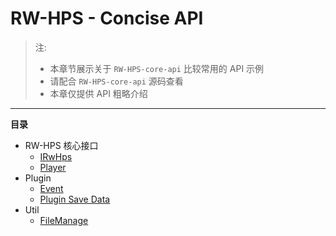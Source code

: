 # RW-HPS - Concise API

> 注:
> - 本章节展示关于 `RW-HPS-core-api` 比较常用的 API 示例
> - 请配合 `RW-HPS-core-api` 源码查看
> - 本章仅提供 API 粗略介绍

----------------------


**目录**
- RW-HPS 核心接口
    - [IRwHps](core/IRwHps.md)
    - [Player](core/Player.md)
- Plugin
    - [Event](Events.md)
    - [Plugin Save Data](SaveData.md)
- Util
    - [FileManage](File.md)

